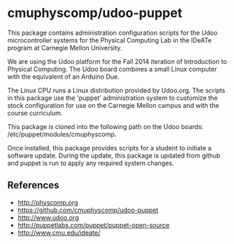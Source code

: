 cmuphyscomp/udoo-puppet
=======================

This package contains administration configuration scripts for the Udoo
microcontroller systems for the Physical Computing Lab in the IDeATe program at
Carnegie Mellon University.

We are using the Udoo platform for the Fall 2014 iteration of Introduction to
Physical Computing.  The Udoo board combines a small Linux computer with the
equivalent of an Arduino Due.

The Linux CPU runs a Linux distribution provided by Udoo.org.  The scripts in
this package use the 'puppet' administration system to customize the stock
configuration for use on the Carnegie Mellon campus and with the course
curriculum.

This package is cloned into the following path on the Udoo boards:
/etc/puppet/modules/cmuphyscomp.

Once installed, this package provides scripts for a student to initiate a
software update.  During the update, this package is updated from github and
puppet is run to apply any required system changes.

References
----------
  * http://physcomp.org
  * https://github.com/cmuphyscomp/udoo-puppet
  * http://www.udoo.org
  * http://puppetlabs.com/puppet/puppet-open-source
  * http://www.cmu.edu/ideate/

